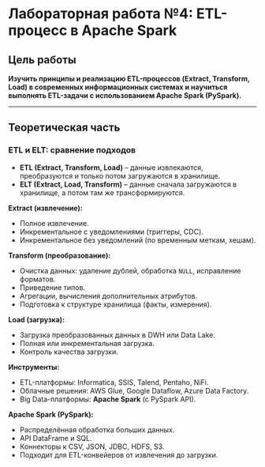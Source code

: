 # Лабораторная работа №4: ETL-процесс в Apache Spark

## Цель работы

**Изучить принципы и реализацию ETL-процессов (Extract, Transform, Load) в современных информационных системах и научиться выполнять ETL-задачи с использованием Apache Spark (PySpark).**  

---

## Теоретическая часть

### ETL и ELT: сравнение подходов

- **ETL (Extract, Transform, Load)** – данные извлекаются, преобразуются и только потом загружаются в хранилище.  
- **ELT (Extract, Load, Transform)** – данные сначала загружаются в хранилище, а потом там же трансформируются.  

**Extract (извлечение):**
- Полное извлечение.
- Инкрементальное с уведомлениями (триггеры, CDC).
- Инкрементальное без уведомлений (по временным меткам, хешам).

**Transform (преобразование):**
- Очистка данных: удаление дублей, обработка `NULL`, исправление форматов.
- Приведение типов.
- Агрегации, вычисления дополнительных атрибутов.
- Подготовка к структуре хранилища (факты, измерения).

**Load (загрузка):**
- Загрузка преобразованных данных в DWH или Data Lake.
- Полная или инкрементальная загрузка.
- Контроль качества загрузки.

**Инструменты:**
- ETL-платформы: Informatica, SSIS, Talend, Pentaho, NiFi.
- Облачные решения: AWS Glue, Google Dataflow, Azure Data Factory.
- Big Data-платформы: **Apache Spark** (с PySpark API).

**Apache Spark (PySpark):**
- Распределённая обработка больших данных.
- API DataFrame и SQL.
- Коннекторы к CSV, JSON, JDBC, HDFS, S3.
- Подходит для ETL-конвейеров от извлечения до загрузки.
